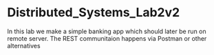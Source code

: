 # Distributed_Systems_Lab2v2
 In this lab we make a simple banking app which should later be run on remote server. The REST communitaion happens via Postman or other alternatives
